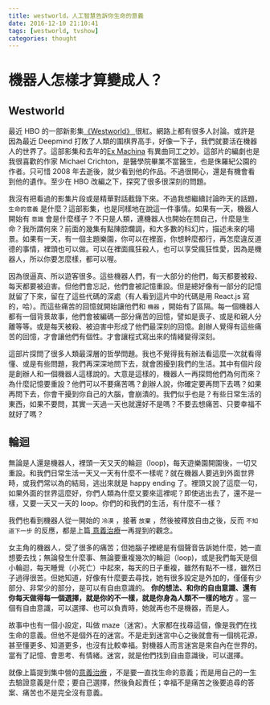 ```yaml
---
title: westworld，人工智慧告訴你生命的意義
date: 2016-12-10 21:10:41
tags: [westworld, tvshow]
categories: thought
---
```

機器人怎樣才算變成人？
================================

## Westworld

最近 HBO 的一部新影集[《Westworld》 ](http://www.imdb.com/title/tt0475784/?ref)很紅。網路上都有很多人討論。或許是因為最近 Deepmind 打敗了人類的圍棋界高手，好像一下子，我們就要活在機器人的世界了。這部影集和去年的[Ex Machina](http://www.imdb.com/title/tt0470752/) 有異曲同工之妙。這部片的編劇也是我很喜歡的作家 Michael Crichton，是醫學院畢業不當醫生，也是侏羅紀公園的作者。只可惜 2008 年去逝後，就少看到他的作品。不過很開心，還是有機會看到他的遺作。至少在 HBO 改編之下，探究了很多很深刻的問題。


<!--more-->

我沒有把看過的影集片段或是精華對話截錄下來。不過我想繼續討論昨天的話題， `生命的意義` 是什麼？這部影集，也是同樣地在說這一件事情。如果有一天，機器人開始有 `意識` 會是什麼樣子？不只是人類，連機器人也開始在問自己，什麼是生命？我所謂何來？前面的幾集有點陳腔爛調，和大多數的科幻片，描述未來的場景。如果有一天，有一個主題樂園，你可以在裡面，你想幹麼都行，再怎麼違反道德的事情，裡頭也可以做。可以在裡面瘋狂殺人，也可以享受瘋狂性愛，因為是機器人，所以你要怎麼樣，都可以喔。

因為很逼真、所以遊客很多。這些機器人們，有一大部分的他們，每天都要被殺、每天都要被迫害。但他們會忘記，他們會被記憶重設。但是總好像有一部分的記憶就留了下來，留在了這些代碼的深處（有人看到這片中的代碼是用 React.js 寫的，哈）。而這些痛苦的回憶就開始讓他們和 `機器` ，開始有了區隔。每一個機器人都有一個背景故事，他們會被編碼一部分痛苦的回憶，譬如是喪子、或是和親人分離等等。或是每天被殺、被迫害中形成了他們最深刻的回憶。創辦人覺得有這些痛苦的回憶，才會讓他們有個性。才會讓程式寫出來的情緒變得深刻。

這部片探問了很多人類最深層的哲學問題。我也不覺得我有辦法看這麼一次就看得懂、或是有些問題，我們再深深地問下去，就會困擾到我們的生活。其中有個片段是創辦人和一個機器人這樣說的。大意是這樣的，機器人一再探問他們為何而來？為什麼記憶要重設？他們可以不要痛苦嗎？創辦人說，你確定要再問下去嗎？如果再問下去，你會干擾到你自己的大腦，會崩潰的。我們似乎也是？有些日常生活的東西，如果不要問，其實一天過一天也就還好不是嗎？不要去想痛苦、只要幸福不就好了嗎？

## 輪迴

無論是人還是機器人，裡頭一天又天的輪迴（loop)，每天遊樂園開園後，一切又重設。和我們日常生活一天又一天有什麼不一樣呢？就在機器人要逃到外面世界時，或我們常以為的結局，逃出來就是 happy ending 了。裡頭又說了這麼一句，如果外面的世界這麼好，你們人類為什麼又要來這裡呢？即使逃出去了，還不是一樣，又要一天又一天的 loop。你們的和我們的生活，有什麼不一樣？

我們也看到機器人從一開始的 `冷漠` ，接著 `放棄` ，然後被釋放自由之後，反而 `不知道下一步` 的反應，都是上篇[ 意義治療](http://hsuancheng.net/2016/12/09/logotherapy/)一再提到的觀念。

女主角的機器人，受了很多的痛苦；但她腦子裡總是有個聲音告訴她什麼，她一直想要去找；無論發生什麼事、無論要重複幾次的輪迴（loop)，或是我們每天是個小輪迴，每天睡覺（小死亡）中起來，每天的日子重複，雖然有點不一樣，雖然日子過得很苦。但她知道，好像有什麼要去尋找，她有很多設定是外加的，僅僅有少部分、非常少的部分，是可以有自由意識的。 **你的想法、和你的自由意識、還有你每天做得每一個選擇，就是你的不一樣，就是你身為人類不一樣的地方** 。當一個有自由意識，可以選擇、也可以負責時，她就再也不是機器，而是人。

故事中也有一個小設定，叫做 maze（迷宮）。大家都在找尋這個，像是我們在找生命的意義。但他不是個外在的迷宮。不是走到迷宮中心之後就會有一個桃花源，甚至懂更多、知道更多，也沒有比較幸福。對機器人而言迷宮是來自內在世界的。當有了記憶、會思考、有情緒。迷宮，就是他們找到自由意識後，可以選擇。

就像上篇提到集中營的[意義治療](http://hsuancheng.net/2016/12/09/logotherapy/) ，不是要一直找生命的意義；而是用自己的一生去驗證意義是什麼；要自己選擇，然後負起責任；幸福不是痛苦之後要追尋的答案、痛苦也不是完全沒有意義。

